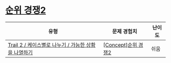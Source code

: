 # [순위 경쟁2](https://www.codetree.ai/trails/complete/curated-cards/intro-ranking-competition2)

|유형|문제 경험치|난이도|
|---|---|---|
|[Trail 2 / 케이스별로 나누기 / 가능한 상황을 나열하기](https://www.codetree.ai/trail-info/novice-mid/)|[[Concept]순위 경쟁2](https://www.codetree.ai/trails/complete/curated-cards/intro-ranking-competition2/)|쉬움|

